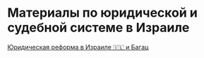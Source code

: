 # Материалы по юридической и судебной системе в Израиле

[Юридическая реформа в Израиле 🇮🇱 и Багац](/Israeli_judicial_reform_and_Bagatz_RU.md)